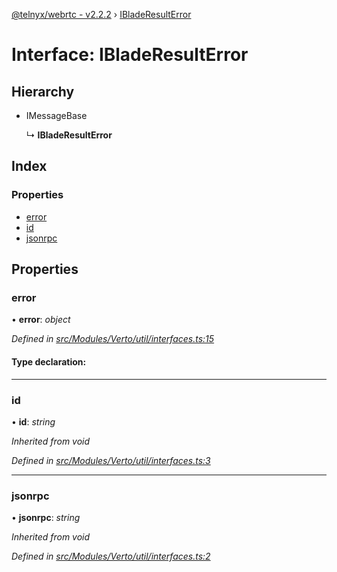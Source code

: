 [@telnyx/webrtc - v2.2.2](../README.md) › [IBladeResultError](ibladeresulterror.md)

# Interface: IBladeResultError

## Hierarchy

* IMessageBase

  ↳ **IBladeResultError**

## Index

### Properties

* [error](ibladeresulterror.md#error)
* [id](ibladeresulterror.md#id)
* [jsonrpc](ibladeresulterror.md#jsonrpc)

## Properties

###  error

• **error**: *object*

*Defined in [src/Modules/Verto/util/interfaces.ts:15](https://github.com/team-telnyx/webrtc/blob/main/packages/js/src/Modules/Verto/util/interfaces.ts#L15)*

#### Type declaration:

___

###  id

• **id**: *string*

*Inherited from void*

*Defined in [src/Modules/Verto/util/interfaces.ts:3](https://github.com/team-telnyx/webrtc/blob/main/packages/js/src/Modules/Verto/util/interfaces.ts#L3)*

___

###  jsonrpc

• **jsonrpc**: *string*

*Inherited from void*

*Defined in [src/Modules/Verto/util/interfaces.ts:2](https://github.com/team-telnyx/webrtc/blob/main/packages/js/src/Modules/Verto/util/interfaces.ts#L2)*
